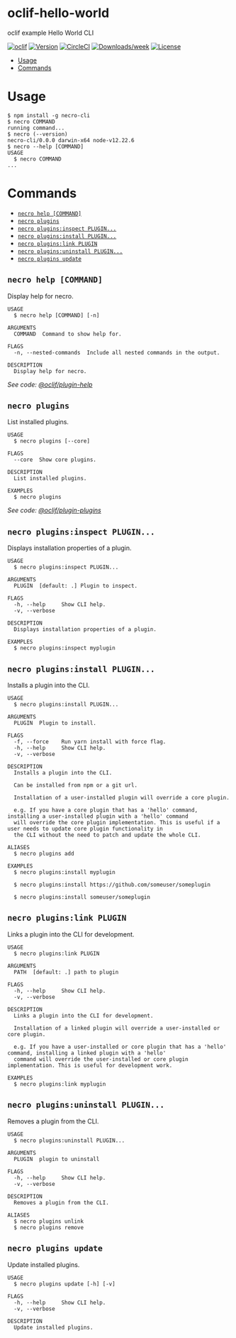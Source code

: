 oclif-hello-world
=================

oclif example Hello World CLI

[![oclif](https://img.shields.io/badge/cli-oclif-brightgreen.svg)](https://oclif.io)
[![Version](https://img.shields.io/npm/v/oclif-hello-world.svg)](https://npmjs.org/package/oclif-hello-world)
[![CircleCI](https://circleci.com/gh/oclif/hello-world/tree/main.svg?style=shield)](https://circleci.com/gh/oclif/hello-world/tree/main)
[![Downloads/week](https://img.shields.io/npm/dw/oclif-hello-world.svg)](https://npmjs.org/package/oclif-hello-world)
[![License](https://img.shields.io/npm/l/oclif-hello-world.svg)](https://github.com/oclif/hello-world/blob/main/package.json)

<!-- toc -->
* [Usage](#usage)
* [Commands](#commands)
<!-- tocstop -->
# Usage
<!-- usage -->
```sh-session
$ npm install -g necro-cli
$ necro COMMAND
running command...
$ necro (--version)
necro-cli/0.0.0 darwin-x64 node-v12.22.6
$ necro --help [COMMAND]
USAGE
  $ necro COMMAND
...
```
<!-- usagestop -->
# Commands
<!-- commands -->
* [`necro help [COMMAND]`](#necro-help-command)
* [`necro plugins`](#necro-plugins)
* [`necro plugins:inspect PLUGIN...`](#necro-pluginsinspect-plugin)
* [`necro plugins:install PLUGIN...`](#necro-pluginsinstall-plugin)
* [`necro plugins:link PLUGIN`](#necro-pluginslink-plugin)
* [`necro plugins:uninstall PLUGIN...`](#necro-pluginsuninstall-plugin)
* [`necro plugins update`](#necro-plugins-update)

## `necro help [COMMAND]`

Display help for necro.

```
USAGE
  $ necro help [COMMAND] [-n]

ARGUMENTS
  COMMAND  Command to show help for.

FLAGS
  -n, --nested-commands  Include all nested commands in the output.

DESCRIPTION
  Display help for necro.
```

_See code: [@oclif/plugin-help](https://github.com/oclif/plugin-help/blob/v5.1.10/src/commands/help.ts)_

## `necro plugins`

List installed plugins.

```
USAGE
  $ necro plugins [--core]

FLAGS
  --core  Show core plugins.

DESCRIPTION
  List installed plugins.

EXAMPLES
  $ necro plugins
```

_See code: [@oclif/plugin-plugins](https://github.com/oclif/plugin-plugins/blob/v2.0.11/src/commands/plugins/index.ts)_

## `necro plugins:inspect PLUGIN...`

Displays installation properties of a plugin.

```
USAGE
  $ necro plugins:inspect PLUGIN...

ARGUMENTS
  PLUGIN  [default: .] Plugin to inspect.

FLAGS
  -h, --help     Show CLI help.
  -v, --verbose

DESCRIPTION
  Displays installation properties of a plugin.

EXAMPLES
  $ necro plugins:inspect myplugin
```

## `necro plugins:install PLUGIN...`

Installs a plugin into the CLI.

```
USAGE
  $ necro plugins:install PLUGIN...

ARGUMENTS
  PLUGIN  Plugin to install.

FLAGS
  -f, --force    Run yarn install with force flag.
  -h, --help     Show CLI help.
  -v, --verbose

DESCRIPTION
  Installs a plugin into the CLI.

  Can be installed from npm or a git url.

  Installation of a user-installed plugin will override a core plugin.

  e.g. If you have a core plugin that has a 'hello' command, installing a user-installed plugin with a 'hello' command
  will override the core plugin implementation. This is useful if a user needs to update core plugin functionality in
  the CLI without the need to patch and update the whole CLI.

ALIASES
  $ necro plugins add

EXAMPLES
  $ necro plugins:install myplugin 

  $ necro plugins:install https://github.com/someuser/someplugin

  $ necro plugins:install someuser/someplugin
```

## `necro plugins:link PLUGIN`

Links a plugin into the CLI for development.

```
USAGE
  $ necro plugins:link PLUGIN

ARGUMENTS
  PATH  [default: .] path to plugin

FLAGS
  -h, --help     Show CLI help.
  -v, --verbose

DESCRIPTION
  Links a plugin into the CLI for development.

  Installation of a linked plugin will override a user-installed or core plugin.

  e.g. If you have a user-installed or core plugin that has a 'hello' command, installing a linked plugin with a 'hello'
  command will override the user-installed or core plugin implementation. This is useful for development work.

EXAMPLES
  $ necro plugins:link myplugin
```

## `necro plugins:uninstall PLUGIN...`

Removes a plugin from the CLI.

```
USAGE
  $ necro plugins:uninstall PLUGIN...

ARGUMENTS
  PLUGIN  plugin to uninstall

FLAGS
  -h, --help     Show CLI help.
  -v, --verbose

DESCRIPTION
  Removes a plugin from the CLI.

ALIASES
  $ necro plugins unlink
  $ necro plugins remove
```

## `necro plugins update`

Update installed plugins.

```
USAGE
  $ necro plugins update [-h] [-v]

FLAGS
  -h, --help     Show CLI help.
  -v, --verbose

DESCRIPTION
  Update installed plugins.
```
<!-- commandsstop -->
